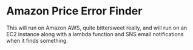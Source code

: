 # Amazon Price Error Finder
This will run on Amazon AWS, quite bittersweet really, and will run on an EC2 instance along with a lambda function and SNS email notifications when it finds something.
